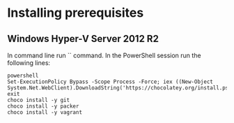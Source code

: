 # Installing prerequisites

## Windows Hyper-V Server 2012 R2
In command line run `` command.
In the PowerShell session run the following lines:
```Bat
powershell
Set-ExecutionPolicy Bypass -Scope Process -Force; iex ((New-Object System.Net.WebClient).DownloadString('https://chocolatey.org/install.ps1'))
exit
choco install -y git
choco install -y packer
choco install -y vagrant
```

